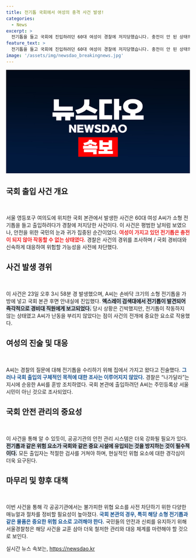 ```yaml
---
title: 전기톱 국회에서 여성의 충격 사건 발생!
categories:
  - News
excerpt: >
  전기톱을 들고 국회에 진입하려던 60대 여성이 경찰에 저지당했습니다. 충전이 안 된 상태의 전기톱은 난동과는 무관, 그러나 그녀의 출입 목적은 미궁에 빠졌습니다. 궁금증을 자아내는 이 사건의 전말을 알아보세요!
feature_text: >
  전기톱을 들고 국회에 진입하려던 60대 여성이 경찰에 저지당했습니다. 충전이 안 된 상태의 전기톱은 난동과는 무관, 그러나 그녀의 출입 목적은 미궁에 빠졌습니다. 궁금증을 자아내는 이 사건의 전말을 알아보세요!
image: '/assets/img/newsdao_breakingnews.jpg'
---
```


<p><img src="/assets/img/newsdao_breakingnews.jpg" alt="cryptoinkorea 속보" /></p>

<h2 data-ke-size="size26">국회 출입 사건 개요</h2>

<p data-ke-size="size16">&nbsp;</p>

<p>서울 영등포구 여의도에 위치한 국회 본관에서 발생한 사건은 60대 여성 A씨가 소형 전기톱을 들고 출입하려다가 경찰에 저지당한 사건이다. 이 사건은 평범한 날처럼 보였으나, 안전을 위한 국민의 눈과 귀가 집중된 순간이었다. <b><span style="color: #ee2323;">여성이 가지고 있던 전기톱은 충전이 되지 않아 작동할 수 없는 상태였다.</span></b> 경찰은 사건의 경위를 조사하며 / 국회 경비대와 신속하게 대응하여 위험할 가능성을 사전에 차단했다.</p>

<h2 data-ke-size="size26">사건 발생 경위</h2>

<p data-ke-size="size16">&nbsp;</p>

<p>이 사건은 23일 오후 3시 58분 경 발생했으며, A씨는 손바닥 크기의 소형 전기톱을 가방에 넣고 국회 본관 후면 안내실에 진입했다. <b><span style="background-color: #21538527;">엑스레이 검색대에서 전기톱이 발견되어 즉각적으로 경비대 직원에게 보고되었다.</span></b> 당시 상황은 긴박했지만, 전기톱이 작동하지 않는 상태였고 A씨가 난동을 부리지 않았다는 점이 사건의 전개에 중요한 요소로 작용했다.</p>

<h2 data-ke-size="size26">여성의 진술 및 대응</h2>

<p data-ke-size="size16">&nbsp;</p>

<p>A씨는 경찰의 질문에 대해 전기톱을 수리하기 위해 집에서 가지고 왔다고 진술했다. <b><span style="color: #1a5490;">그러나 국회 출입의 구체적인 목적에 대한 조사는 이루어지지 않았다.</span></b> 경찰은 “나가달라”는 지시에 순응한 A씨를 훈방 조치하였다. 국회 본관에 출입하려던 A씨는 주민등록상 서울 시민이 아닌 것으로 조사되었다.</p>

<h2 data-ke-size="size26">국회 안전 관리의 중요성</h2>

<p data-ke-size="size16">&nbsp;</p>

<p>이 사건을 통해 알 수 있듯이, 공공기관의 안전 관리 시스템은 더욱 강화될 필요가 있다. <b><span style="background-color: #21538527;">전기톱과 같은 위험 요소가 국회와 같은 중요 시설에 유입되는 것을 방지하는 것이 필수적이다.</span></b> 모든 출입자는 적절한 검사를 거쳐야 하며, 현실적인 위협 요소에 대한 경각심이 더욱 요구된다.</p>

<h2 data-ke-size="size26">마무리 및 향후 대책</h2>

<p data-ke-size="size16">&nbsp;</p>

<p>이번 사건을 통해 각 공공기관에서는 불가피한 위협 요소를 사전 차단하기 위한 다양한 매뉴얼과 절차를 정비할 필요성이 높아졌다. <b><span style="color: #1a5490;">국회 본관의 경우, 특히 해당 소형 전기톱과 같은 물품은 중요한 위험 요소로 고려해야 한다.</span></b> 국민들의 안전과 신뢰를 유지하기 위해 서울경찰청은 해당 사건을 교훈 삼아 더욱 철저한 관리와 대응 체계를 마련해야 할 것으로 보인다.</p>
실시간 뉴스 속보는, <a href="https://newsdao.kr" rel="dofollow">https://newsdao.kr</a>


